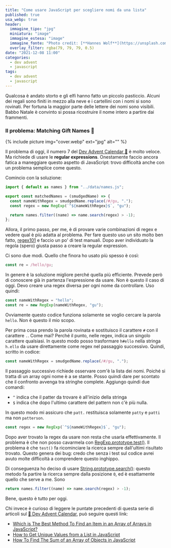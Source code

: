 ```yaml
---
title: "Come usare JavaScript per scegliere nomi da una lista"
published: true
usa_webp: true
header:
  immagine_tipo: "jpg"
  miniatura: "image"
  immagine_estesa: "image"
  immagine_fonte: "Photo credit: [**Hannes Wolf**](https://unsplash.com/@hannes_wolf)"
  overlay_filter: rgba(79, 79, 79, 0.5)
date: "2021-12-08 11:00"
categories:
  - dev advent
  - javascript
tags:
  - dev advent
  - javascript
---
```


Qualcosa è andato storto e gli elfi hanno fatto un piccolo pasticcio. Alcuni dei regali sono finiti in mezzo alla neve e i cartellini con i nomi si sono rovinati. Per fortuna la maggior parte delle lettere dei nomi sono visibili. Babbo Natale è convinto si possa ricostruire il nome intero a partire dai frammenti.

### Il problema: Matching Gift Names 🎁

{% include picture img="cover.webp" ext="jpg" alt="" %}

Il problema di oggi, il numero 7 del [Dev Advent Calendar 🎅](https://github.com/devadvent/puzzle-7) è molto veloce. Ma richiede di usare le **regular expressions**. Onestamente faccio ancora fatica a maneggiare questo aspetto di JavaScript: trovo difficoltà anche con un problema semplice come questo.

Comincio con la soluzione:

```js
import { default as names } from "../data/names.js";

export const matchedNames = (smudgedName) => {
  const nameWithRegex = smudgedName.replace(/#/gu, ".");
  const regex = new RegExp(`^${nameWithRegex}$`, "gu");

  return names.filter((name) => name.search(regex) > -1);
};
```

Allora, il primo passo, per me, è di provare varie combinazioni di regex e vedere qual è più adatta al problema. Per fare questo uso un sito molto ben fatto, [regex101](https://regex101.com/) e faccio un po' di test manuali. Dopo aver individuato la regola (spero) giusta passo a creare la regular expression.

Ci sono due modi. Quello che finora ho usato più spesso è così:

```js
const re = /hello/gu;
```

In genere è la soluzione migliore perché quella più efficiente. Prevede però di conoscere già in partenza l'espressione da usare. Non è questo il caso di oggi. Devo creare una regex diversa per ogni nome da controllare. Uso quindi:

```js
const nameWithRegex = "hello";
const re = new RegExp(nameWithRegex, "gu");
```

Ovviamente questo codice funziona solamente se voglio cercare la parola `hello`. Non è questo il mio scopo.

Per prima cosa prendo la parola rovinata e sostituisco il carattere `#` con il carattere `.`. Come mai? Perché il punto, nelle regex, indica un singolo carattere qualsiasi. In questo modo posso trasformare `h#ello` nella stringa `h.ello` da usare direttamente come regex nel passaggio successivo. Quindi, scritto in codice:

```js
const nameWithRegex = smudgedName.replace(/#/gu, ".");
```

Il passaggio successivo richiede osservare com'è la lista dei nomi. Poiché si tratta di un array ogni nome è a se stante. Posso quindi dare per scontato che il confronto avvenga tra stringhe complete. Aggiungo quindi due comandi:

- `^` indica che il patter da trovare è all'inizio della stringa
- `$` indica che dopo l'ultimo carattere del pattern non c'è più nulla.

In questo modo mi assicuro che `patt.` restituisca solamente `patty` e `patti` ma non `patterson`.

```js
const regex = new RegExp(`^${nameWithRegex}$`, "gu");
```

Dopo aver trovato la regex da usare non resta che usarla effettivamente. Il problema è che non posso cavarmela con [RegExp.prototype.test()](https://developer.mozilla.org/en-US/docs/Web/JavaScript/Reference/Global_Objects/RegExp/test). Il problema è che `test()` fa ricominciare la ricerca sempre dall'ultimi risultato trovato. Questo genera dei bug: credo che senza i test sul codice avrei avuto molte difficoltà a comprendere questo inghippo.

Di conseguenza ho deciso di usare [String.prototype.search()](https://developer.mozilla.org/en-US/docs/Web/JavaScript/Reference/Global_Objects/String/search): questo metodo fa partire la ricerca sempre dalla posizione `0`, ed è esattamente quello che serve a me. Sono

```js
return names.filter((name) => name.search(regex) > -1);
```

Bene, questo è tutto per oggi.

Chi invece è curioso di leggere le puntate precedenti di questa serie di articoli sul [🎅 Dev Advent Calendar](https://github.com/devadvent/readme), può seguire questi link:

- [Which is The Best Method To Find an Item in an Array of Arrays in JavaScript?](https://betterprogramming.pub/which-is-the-best-method-to-find-an-item-in-an-array-of-arrays-in-javascript-5f51589d2086)
- [How to Get Unique Values from a List in JavaScript](https://javascript.plainenglish.io/how-to-get-unique-values-from-a-list-in-javascript-301675602985)
- [How To Find The Sum of an Array of Objects in JavaScript](https://el3um4s.medium.com/how-to-find-the-sum-of-an-array-of-objects-in-javascript-24965d883bd0)
